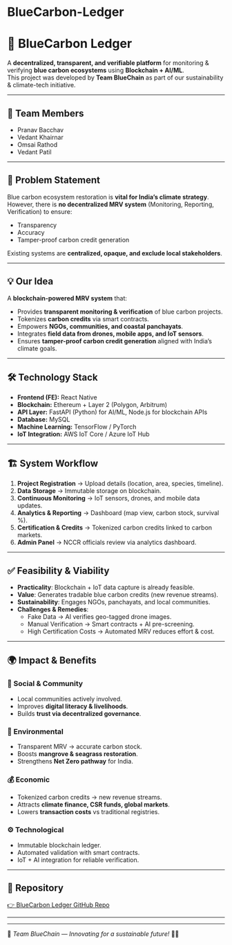 # BlueCarbon-Ledger
# 🌊 BlueCarbon Ledger  

A **decentralized, transparent, and verifiable platform** for monitoring & verifying **blue carbon ecosystems** using **Blockchain + AI/ML**.  
This project was developed by **Team BlueChain** as part of our sustainability & climate-tech initiative.  

---

## 📌 Team Members  
- Pranav Bacchav  
- Vedant Khairnar  
- Omsai Rathod  
- Vedant Patil  

---

## 🚩 Problem Statement  
Blue carbon ecosystem restoration is **vital for India’s climate strategy**.  
However, there is **no decentralized MRV system** (Monitoring, Reporting, Verification) to ensure:  
- Transparency  
- Accuracy  
- Tamper-proof carbon credit generation  

Existing systems are **centralized, opaque, and exclude local stakeholders**.  

---

## 💡 Our Idea  
A **blockchain-powered MRV system** that:  
- Provides **transparent monitoring & verification** of blue carbon projects.  
- Tokenizes **carbon credits** via smart contracts.  
- Empowers **NGOs, communities, and coastal panchayats**.  
- Integrates **field data from drones, mobile apps, and IoT sensors**.  
- Ensures **tamper-proof carbon credit generation** aligned with India’s climate goals.  

---

## 🛠️ Technology Stack  
- **Frontend (FE):** React Native  
- **Blockchain:** Ethereum + Layer 2 (Polygon, Arbitrum)  
- **API Layer:** FastAPI (Python) for AI/ML, Node.js for blockchain APIs  
- **Database:** MySQL  
- **Machine Learning:** TensorFlow / PyTorch  
- **IoT Integration:** AWS IoT Core / Azure IoT Hub  

---

## 🏗️ System Workflow  
1. **Project Registration** → Upload details (location, area, species, timeline).  
2. **Data Storage** → Immutable storage on blockchain.  
3. **Continuous Monitoring** → IoT sensors, drones, and mobile data updates.  
4. **Analytics & Reporting** → Dashboard (map view, carbon stock, survival %).  
5. **Certification & Credits** → Tokenized carbon credits linked to carbon markets.  
6. **Admin Panel** → NCCR officials review via analytics dashboard.  

---

## ✅ Feasibility & Viability  
- **Practicality**: Blockchain + IoT data capture is already feasible.  
- **Value**: Generates tradable blue carbon credits (new revenue streams).  
- **Sustainability**: Engages NGOs, panchayats, and local communities.  
- **Challenges & Remedies**:  
  - Fake Data → AI verifies geo-tagged drone images.  
  - Manual Verification → Smart contracts + AI pre-screening.  
  - High Certification Costs → Automated MRV reduces effort & cost.  

---

## 🌍 Impact & Benefits  
### 👥 Social & Community  
- Local communities actively involved.  
- Improves **digital literacy & livelihoods**.  
- Builds **trust via decentralized governance**.  

### 🌱 Environmental  
- Transparent MRV → accurate carbon stock.  
- Boosts **mangrove & seagrass restoration**.  
- Strengthens **Net Zero pathway** for India.  

### 💰 Economic  
- Tokenized carbon credits → new revenue streams.  
- Attracts **climate finance, CSR funds, global markets**.  
- Lowers **transaction costs** vs traditional registries.  

### ⚙ Technological  
- Immutable blockchain ledger.  
- Automated validation with smart contracts.  
- IoT + AI integration for reliable verification.  

---

## 🔗 Repository  
[👉 BlueCarbon Ledger GitHub Repo](https://github.com/vedant-0789/BlueCarbon-Ledger)  

---

---

🚀 *Team BlueChain — Innovating for a sustainable future!* 🌊🌱  
